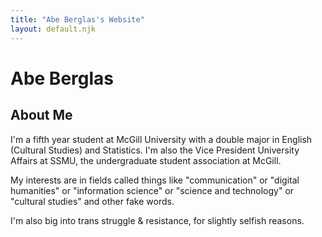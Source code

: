 ```yaml
---
title: "Abe Berglas's Website"
layout: default.njk
---
```

# Abe Berglas

## About Me

I'm a fifth year student at McGill University with a double major in English (Cultural Studies) and Statistics. I'm also the Vice President University Affairs at SSMU, the undergraduate student association at McGill. 

My interests are in fields called things like "communication" or "digital humanities" or "information science" or "science and technology" or "cultural studies" and other fake words.  

I'm also big into trans struggle & resistance, for slightly selfish reasons. 
